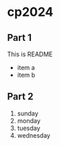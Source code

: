 # cp2024

## Part 1
This is README
- item a
- item b

## Part 2
1. sunday
1. monday
1. tuesday
1. wednesday
